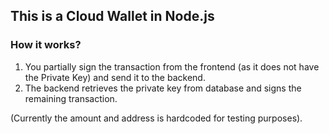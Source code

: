 ## This is a Cloud Wallet in Node.js

### How it works?

1. You partially sign the transaction from the frontend (as it does not have the Private Key)
   and send it to the backend.
2. The backend retrieves the private key from database and signs the remaining transaction.

(Currently the amount and address is hardcoded for testing purposes).